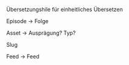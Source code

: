 
Übersetzungshile für einheitliches Übersetzen

Episode -> Folge

Asset -> Ausprägung? Typ?

Slug

Feed -> Feed